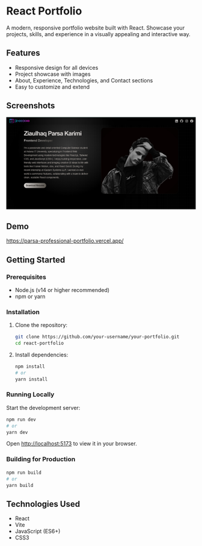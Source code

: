 # React Portfolio

A modern, responsive portfolio website built with React. Showcase your projects, skills, and experience in a visually appealing and interactive way.

## Features
- Responsive design for all devices
- Project showcase with images
- About, Experience, Technologies, and Contact sections
- Easy to customize and extend

## Screenshots
![Homepage](./src/assets/projects/image.png)

## Demo
https://parsa-professional-portfolio.vercel.app/ 

## Getting Started

### Prerequisites
- Node.js (v14 or higher recommended)
- npm or yarn

### Installation
1. Clone the repository:
   ```bash
   git clone https://github.com/your-username/your-portfolio.git
   cd react-portfolio
   ```
2. Install dependencies:
   ```bash
   npm install
   # or
   yarn install
   ```

### Running Locally
Start the development server:
```bash
npm run dev
# or
yarn dev
```
Open [http://localhost:5173](http://localhost:5173) to view it in your browser.

### Building for Production
```bash
npm run build
# or
yarn build
```
## Technologies Used
- React
- Vite
- JavaScript (ES6+)
- CSS3


